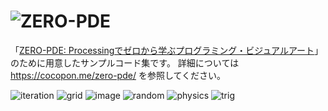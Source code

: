# ![ZERO-PDE](https://user-images.githubusercontent.com/602961/55703362-601efc80-5a14-11e9-9870-f6284809775c.jpg)

「[ZERO-PDE: Processingでゼロから学ぶプログラミング・ビジュアルアート](https://cocopon.me/zero-pde/)」のために用意したサンプルコード集です。
詳細については https://cocopon.me/zero-pde/ を参照してください。

![iteration](https://user-images.githubusercontent.com/602961/55420821-e077d480-55b2-11e9-985c-f8b08b54942f.png)
![grid](https://user-images.githubusercontent.com/602961/55420794-d35ae580-55b2-11e9-9cd9-b8103161bd99.png)
![image](https://user-images.githubusercontent.com/602961/55420768-c50cc980-55b2-11e9-99a0-75fc06232d4d.png)
![random](https://user-images.githubusercontent.com/602961/55420715-aa3a5500-55b2-11e9-89e6-9f80e705869f.png)
![physics](https://user-images.githubusercontent.com/602961/55420738-b6bead80-55b2-11e9-9414-f07c7866c468.jpg)
![trig](https://user-images.githubusercontent.com/602961/56748965-c1d4ba00-67bb-11e9-9592-49a77b151bce.png)
